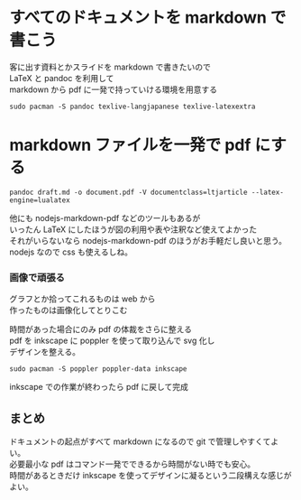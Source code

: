# すべてのドキュメントを markdown で書こう

客に出す資料とかスライドを markdown で書きたいので  
LaTeX と pandoc を利用して  
markdown から pdf に一発で持っていける環境を用意する  

    sudo pacman -S pandoc texlive-langjapanese texlive-latexextra

# markdown ファイルを一発で pdf にする

    pandoc draft.md -o document.pdf -V documentclass=ltjarticle --latex-engine=lualatex

他にも nodejs-markdown-pdf などのツールもあるが  
いったん LaTeX にしたほうが図の利用や表や注釈など使えてよかった  
それがいらないなら nodejs-markdown-pdf のほうがお手軽だし良いと思う。  
nodejs なので css も使えるしね。  

### 画像で頑張る

グラフとか拾ってこれるものは web から  
作ったものは画像化してとりこむ  

時間があった場合にのみ pdf の体裁をさらに整える  
pdf を inkscape に poppler を使って取り込んで svg 化し  
デザインを整える。  

    sudo pacman -S poppler poppler-data inkscape
	
inkscape での作業が終わったら pdf に戻して完成  

## まとめ

ドキュメントの起点がすべて markdown になるので git で管理しやすくてよい。  
必要最小な pdf はコマンド一発でできるから時間がない時でも安心。  
時間があるときだけ inkscape を使ってデザインに凝るという二段構えな感じがよい。  
